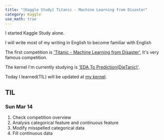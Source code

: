 ```yaml
---
title: "[Kaggle Study] Titanic - Machine Learning from Disaster"
category: Kaggle
use_math: true
---
```


I started Kaggle Study alone.

I will write most of my writing in English to become familiar with English 

The first competition is <a href="https://www.kaggle.com/c/titanic">'Titanic - Machine Learning from Disaster'</a>, It's very famous competition.

The kernel I'm currently studying is <a href="https://www.kaggle.com/ash316/eda-to-prediction-dietanic">'EDA To Prediction(DieTanic)'</a>.

Today I learned(TIL) will be updated at <a href="https://www.kaggle.com/gilbertlim/eda-to-prediction-dietanic-gilbert">my kernel</a>.

## TIL

### Sun Mar 14
1. Check competition overview
2. Analysis categorical feature and continuous feature
3. Modify misspelled categorical data 
4. Fill continuous data